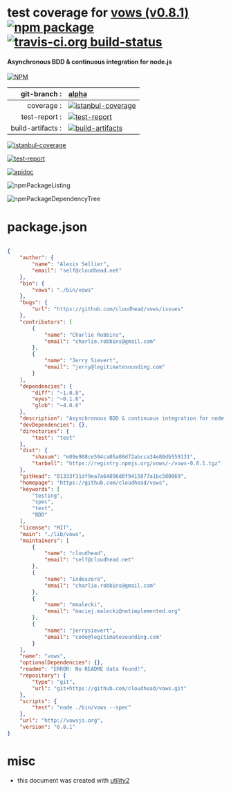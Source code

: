 # test coverage for  [vows (v0.8.1)](https://github.com/cloudhead/vows)  [![npm package](https://img.shields.io/npm/v/npmtest-vows.svg?style=flat-square)](https://www.npmjs.org/package/npmtest-vows) [![travis-ci.org build-status](https://api.travis-ci.org/npmtest/node-npmtest-vows.svg)](https://travis-ci.org/npmtest/node-npmtest-vows)
#### Asynchronous BDD & continuous integration for node.js

[![NPM](https://nodei.co/npm/vows.png?downloads=true)](https://www.npmjs.com/package/vows)

| git-branch : | [alpha](https://github.com/npmtest/node-npmtest-vows/tree/alpha)|
|--:|:--|
| coverage : | [![istanbul-coverage](https://npmtest.github.io/node-npmtest-vows/build/coverage.badge.svg)](https://npmtest.github.io/node-npmtest-vows/build/coverage.html/index.html)|
| test-report : | [![test-report](https://npmtest.github.io/node-npmtest-vows/build/test-report.badge.svg)](https://npmtest.github.io/node-npmtest-vows/build/test-report.html)|
| build-artifacts : | [![build-artifacts](https://npmtest.github.io/node-npmtest-vows/glyphicons_144_folder_open.png)](https://github.com/npmtest/node-npmtest-vows/tree/gh-pages/build)|

[![istanbul-coverage](https://npmtest.github.io/node-npmtest-vows/build/screenCapture.buildCustomOrg.browser.coverage.html.png)](https://npmtest.github.io/node-npmtest-vows/build/coverage.html/index.html)

[![test-report](https://npmtest.github.io/node-npmtest-vows/build/screenCapture.buildCustomOrg.browser.%252Fhome%252Ftravis%252Fbuild%252Fnpmtest%252Fnode-npmtest-vows%252Ftmp%252Fbuild%252Ftest-report.html.png)](https://npmtest.github.io/node-npmtest-vows/build/test-report.html)

[![apidoc](https://npmdoc.github.io/node-npmdoc-vows/build/screenCapture.buildApidoc.browser.%252Fhome%252Ftravis%252Fbuild%252Fnpmdoc%252Fnode-npmdoc-vows%252Ftmp%252Fbuild%252Fapidoc.html.png)](https://npmdoc.github.io/node-npmdoc-vows/build/apidoc.html)

![npmPackageListing](https://npmtest.github.io/node-npmtest-vows/build/screenCapture.npmPackageListing.svg)

![npmPackageDependencyTree](https://npmtest.github.io/node-npmtest-vows/build/screenCapture.npmPackageDependencyTree.svg)



# package.json

```json

{
    "author": {
        "name": "Alexis Sellier",
        "email": "self@cloudhead.net"
    },
    "bin": {
        "vows": "./bin/vows"
    },
    "bugs": {
        "url": "https://github.com/cloudhead/vows/issues"
    },
    "contributors": [
        {
            "name": "Charlie Robbins",
            "email": "charlie.robbins@gmail.com"
        },
        {
            "name": "Jerry Sievert",
            "email": "jerry@legitimatesounding.com"
        }
    ],
    "dependencies": {
        "diff": "~1.0.8",
        "eyes": "~0.1.6",
        "glob": "~4.0.6"
    },
    "description": "Asynchronous BDD & continuous integration for node.js",
    "devDependencies": {},
    "directories": {
        "test": "test"
    },
    "dist": {
        "shasum": "e09e988ce594ca05a08d72abcca34e88db559131",
        "tarball": "https://registry.npmjs.org/vows/-/vows-0.8.1.tgz"
    },
    "gitHead": "81333f31df9ea7a64896d0f9415077a1bc500869",
    "homepage": "https://github.com/cloudhead/vows",
    "keywords": [
        "testing",
        "spec",
        "test",
        "BDD"
    ],
    "license": "MIT",
    "main": "./lib/vows",
    "maintainers": [
        {
            "name": "cloudhead",
            "email": "self@cloudhead.net"
        },
        {
            "name": "indexzero",
            "email": "charlie.robbins@gmail.com"
        },
        {
            "name": "mmalecki",
            "email": "maciej.malecki@notimplemented.org"
        },
        {
            "name": "jerrysievert",
            "email": "code@legitimatesounding.com"
        }
    ],
    "name": "vows",
    "optionalDependencies": {},
    "readme": "ERROR: No README data found!",
    "repository": {
        "type": "git",
        "url": "git+https://github.com/cloudhead/vows.git"
    },
    "scripts": {
        "test": "node ./bin/vows --spec"
    },
    "url": "http://vowsjs.org",
    "version": "0.8.1"
}
```



# misc
- this document was created with [utility2](https://github.com/kaizhu256/node-utility2)
